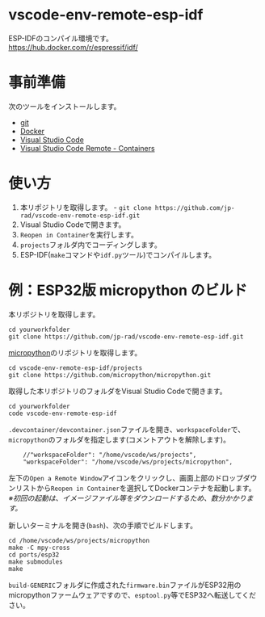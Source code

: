 # vscode-env-remote-esp-idf

ESP-IDFのコンパイル環境です。  
https://hub.docker.com/r/espressif/idf/

# 事前準備

次のツールをインストールします。

- [git](https://git-scm.com/)
- [Docker](https://www.docker.com/)
- [Visual Studio Code](https://code.visualstudio.com/)
- [Visual Studio Code Remote - Containers](https://code.visualstudio.com/docs/remote/containers)


# 使い方

1. 本リポジトリを取得します。 - `git clone https://github.com/jp-rad/vscode-env-remote-esp-idf.git`
1. Visual Studio Codeで開きます。
1. `Reopen in Container`を実行します。
1. `projects`フォルダ内でコーディングします。
1. ESP-IDF(`make`コマンドや`idf.py`ツール)でコンパイルします。


# 例：ESP32版 micropython のビルド

本リポジトリを取得します。
```
cd yourworkfolder
git clone https://github.com/jp-rad/vscode-env-remote-esp-idf.git
```

[micropython](https://github.com/micropython/micropython.git)のリポジトリを取得します。
```
cd vscode-env-remote-esp-idf/projects
git clone https://github.com/micropython/micropython.git
```

取得した本リポジトリのフォルダをVisual Studio Codeで開きます。
```
cd yourworkfolder
code vscode-env-remote-esp-idf
```

`.devcontainer/devcontainer.json`ファイルを開き、`workspaceFolder`で、`micropython`のフォルダを指定します(コメントアウトを解除します)。
```
	//"workspaceFolder": "/home/vscode/ws/projects",
	"workspaceFolder": "/home/vscode/ws/projects/micropython",
```

左下の`Open a Remote Window`アイコンをクリックし、画面上部のドロップダウンリストから`Reopen in Container`を選択してDockerコンテナを起動します。  
*※初回の起動は、イメージファイル等をダウンロードするため、数分かかります。*

新しいターミナルを開き(`bash`)、次の手順でビルドします。
```
cd /home/vscode/ws/projects/micropython
make -C mpy-cross
cd ports/esp32
make submodules
make
```

`build-GENERIC`フォルダに作成された`firmware.bin`ファイルがESP32用のmicropythonファームウェアですので、`esptool.py`等でESP32へ転送してください。
